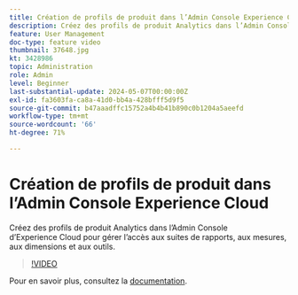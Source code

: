 ```yaml
---
title: Création de profils de produit dans l’Admin Console Experience Cloud
description: Créez des profils de produit Analytics dans l’Admin Console d’Experience Cloud pour gérer l’accès aux suites de rapports, aux mesures, aux dimensions et aux outils.
feature: User Management
doc-type: feature video
thumbnail: 37648.jpg
kt: 3428986
topic: Administration
role: Admin
level: Beginner
last-substantial-update: 2024-05-07T00:00:00Z
exl-id: fa3603fa-ca8a-41d0-bb4a-428bfff5d9f5
source-git-commit: b47aaadffc15752a4b4b41b890c0b1204a5aeefd
workflow-type: tm+mt
source-wordcount: '66'
ht-degree: 71%

---
```


# Création de profils de produit dans l’Admin Console Experience Cloud

Créez des profils de produit Analytics dans l’Admin Console d’Experience Cloud pour gérer l’accès aux suites de rapports, aux mesures, aux dimensions et aux outils.

>[!VIDEO](https://video.tv.adobe.com/v/3428986/?learn=on)

Pour en savoir plus, consultez la [documentation](https://experienceleague.adobe.com/en/docs/analytics/admin/admin-console/permissions/product-profile).
